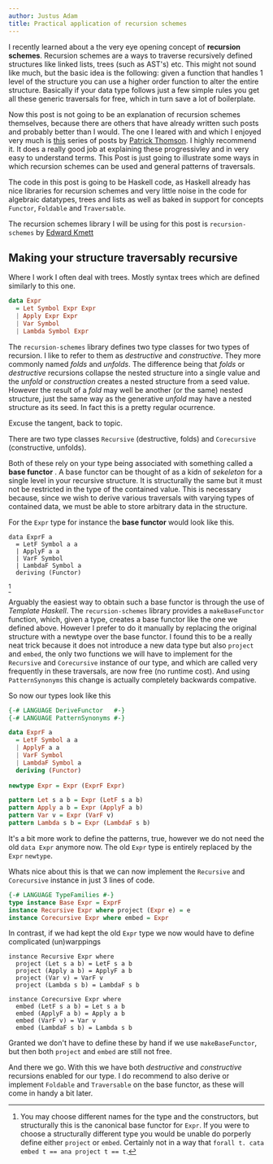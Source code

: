 ```yaml
---
author: Justus Adam
title: Practical application of recursion schemes
---
```


I recently learned about a the very eye opening concept of **recursion schemes**.
Recursion schemes are a ways to traverse recursively defined structures like linked lists, trees (such as AST's) etc.
This might not sound like much, but the basic idea is the following: given a function that handles 1 level of the structure you can use a higher order function to alter the entire structure.
Basically if your data type follows just a few simple rules you get all these generic traversals for free, which in turn save a lot of boilerplate. 

Now this post is not going to be an explanation of recursion schemes themselves, because there are others that have already written such posts and probably better than I would.
The one I leared with and which I enjoyed very much is [this](http://blog.sumtypeofway.com/an-introduction-to-recursion-schemes/) series of posts by [Patrick Thomson](https://twitter.com/importantshock). 
I highly recommend it.
It does a really good job at explaining these progressivley and in very easy to understand terms.
This Post is just going to illustrate some ways in which recursion schemes can be used and general patterns of traversals.

The code in this post is going to be Haskell code, as Haskell already has nice libraries for recursion schemes and very little noise in the code for algebraic datatypes, trees and lists as well as baked in support for concepts `Functor`, `Foldable` and `Traversable`.

The recursion schemes library I will be using for this post is `recursion-schemes` by [Edward Kmett](https://twitter.com/ekmett)

## Making your structure traversably recursive

Where I work I often deal with trees.
Mostly syntax trees which are defined similarly to this one.

```hs
data Expr
  = Let Symbol Expr Expr
  | Apply Expr Expr
  | Var Symbol
  | Lambda Symbol Expr
```

The `recursion-schemes` library defines two type classes for two types of recursion.
I like to refer to them as *destructive* and *constructive*.
They more commonly named *folds* and *unfolds*.
The difference being that *folds* or *destructive* recursions collapse the nested structure into a single value and the *unfold* or *construction* creates a nested structure from a seed value.
However the result of a *fold* may well be another (or the same) nested structure, just the same way as the generative *unfold* may have a nested structure as its seed.
In fact this is a pretty regular ocurrence.

Excuse the tangent, back to topic.

There are two type classes `Recursive` (destructive, folds) and `Corecursive` (constructive, unfolds).

Both of these rely on your type being associated with something called a **base functor** .
A base functor can be thought of as a kidn of *sekeleton* for a single level in your recursive structure.
It is structurally the same but it must not be restricted in the type of the contained value.
This is necessary because, since we wish to derive various traversals with varying types of contained data, we must be able to store arbitrary data in the structure.

For the `Expr` type for instance the **base functor** would look like this.

```
data ExprF a
  = LetF Symbol a a
  | ApplyF a a
  | VarF Symbol
  | LambdaF Symbol a
  deriving (Functor)
```
[^1]


[^1]: You may choose different names for the type and the constructors, but structurally this is the canonical base functor for `Expr`. If you were to choose a structurally different type you would be unable do porperly define either `project` or `embed`. Certainly not in a way that `forall t. cata embed t == ana project t == t`.

Arguably the easiest way to obtain such a base functor is through the use of *Template Haskell*.
The `recursion-schemes` library provides a `makeBaseFunctor` function, which, given a type, creates a base functor like the one we defined above.
However I prefer to do it manually by replacing the original structure with a newtype over the base functor.
I found this to be a really neat trick because it does not introduce a new data type but also `project` and `embed`, the only two functions we will have to implement for the `Recursive` and `Corecursive` instance of our type, and which are called very frequently in these traversals, are now free (no runtime cost).
And using `PatternSynonyms` this change is actually completely backwards compative.

So now our types look like this

```hs
{-# LANGUAGE DeriveFunctor   #-}
{-# LANGUAGE PatternSynonyms #-}

data ExprF a
  = LetF Symbol a a
  | ApplyF a a
  | VarF Symbol
  | LambdaF Symbol a
  deriving (Functor)
	
newtype Expr = Expr (ExprF Expr)

pattern Let s a b = Expr (LetF s a b)
pattern Apply a b = Expr (ApplyF a b)
pattern Var v = Expr (VarF v)
pattern Lambda s b = Expr (LambdaF s b)
```

It's a bit more work to define the patterns, true, however we do not need the old `data Expr` anymore now.
The old `Expr` type is entirely replaced by the `Expr` `newtype`.

Whats nice about this is that we can now implement the `Recursive` and `Corecursive` instance in just 3 lines of code.

```hs
{-# LANGUAGE TypeFamilies #-}
type instance Base Expr = ExprF
instance Recursive Expr where project (Expr e) = e
instance Corecursive Expr where embed = Expr
```

In contrast, if we had kept the old `Expr` type we now would have to define complicated (un)warppings

```
instance Recursive Expr where
  project (Let s a b) = LetF s a b
  project (Apply a b) = ApplyF a b
  project (Var v) = VarF v
  project (Lambda s b) = LambdaF s b

instance Corecursive Expr where
  embed (LetF s a b) = Let s a b
  embed (ApplyF a b) = Apply a b
  embed (VarF v) = Var v
  embed (LambdaF s b) = Lambda s b
```

Granted we don't have to define these by hand if we use `makeBaseFunctor`, but then both `project` and `embed` are still not free.

And there we go.
With this we have both *destructive* and *constructive* recursions enabled for our type.
I do recommend to also derive or implement `Foldable` and `Traversable` on the base functor, as these will come in handy a bit later.
